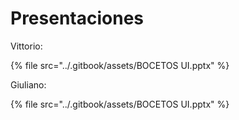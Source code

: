 # Presentaciones

Vittorio:

{% file src="../.gitbook/assets/BOCETOS UI.pptx" %}

Giuliano:

{% file src="../.gitbook/assets/BOCETOS UI.pptx" %}
